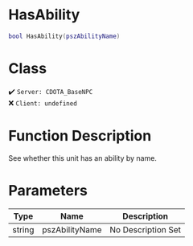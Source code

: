 # HasAbility
```lua
bool HasAbility(pszAbilityName)
```
# Class
✔️ `Server: CDOTA_BaseNPC`  
❌ `Client: undefined`  

# Function Description
See whether this unit has an ability by name.
# Parameters
Type|Name|Description
--|--|--
string|pszAbilityName|No Description Set
